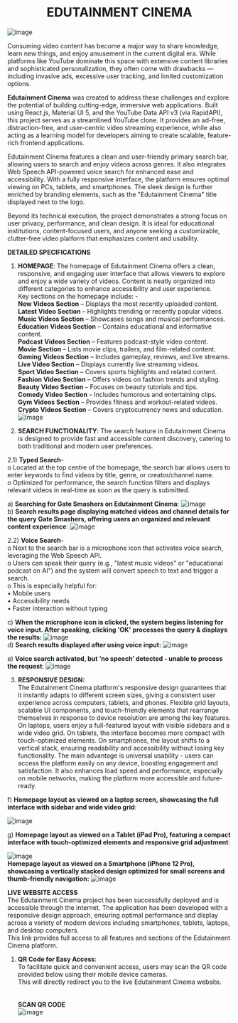 <div align="center">

<h1>EDUTAINMENT CINEMA</h1>

</div>

![image](https://github.com/user-attachments/assets/d501af1d-7c5a-4743-9aa5-5b62c0efaa8c)


Consuming video content has become a major way to share knowledge, learn new things, and enjoy amusement in the current digital era. While platforms like YouTube dominate this space with extensive content libraries and sophisticated personalization, they often come with drawbacks — including invasive ads, excessive user tracking, and limited customization options.

**Edutainment Cinema** was created to address these challenges and explore the potential of building cutting-edge, immersive web applications. Built using React.js, Material UI 5, and the YouTube Data API v3 (via RapidAPI), this project serves as a streamlined YouTube clone. It provides an ad-free, distraction-free, and user-centric video streaming experience, while also acting as a learning model for developers aiming to create scalable, feature-rich frontend applications.

Edutainment Cinema features a clean and user-friendly primary search bar, allowing users to search and enjoy videos across genres. It also integrates Web Speech API-powered voice search for enhanced ease and accessibility. With a fully responsive interface, the platform ensures optimal viewing on PCs, tablets, and smartphones. The sleek design is further enriched by branding elements, such as the "Edutainment Cinema" title displayed next to the logo.

Beyond its technical execution, the project demonstrates a strong focus on user privacy, performance, and clean design. It is ideal for educational institutions, content-focused users, and anyone seeking a customizable, clutter-free video platform that emphasizes content and usability.

**DETAILED SPECIFICATIONS** 
 
1. **HOMEPAGE**: 
The homepage of Edutainment Cinema offers a clean, responsive, and 
engaging user interface that allows viewers to explore and enjoy a wide variety 
of videos. Content is neatly organized into different categories to enhance 
accessibility and user experience.<br> Key sections on the homepage include: -<br> 
 **New Videos Section** – Displays the most recently uploaded content.<br> 
 **Latest Video Section** – Highlights trending or recently popular videos.<br> 
 **Music Videos Section** – Showcases songs and musical performances.<br> 
 **Education Videos Section** – Contains educational and informative content.<br> 
 **Podcast Videos Section** – Features podcast-style video content.<br> 
 **Movie Section** – Lists movie clips, trailers, and film-related content.<br> 
 **Gaming Videos Section** – Includes gameplay, reviews, and live streams.<br> 
 **Live Video Section** – Displays currently live streaming videos.<br> 
 **Sport Video Section** – Covers sports highlights and related content.<br> 
 **Fashion Video Section** – Offers videos on fashion trends and styling.<br> 
 **Beauty Video Section** – Focuses on beauty tutorials and tips.<br> 
 **Comedy Video Section** – Includes humorous and entertaining clips.<br> 
 **Gym Videos Section** – Provides fitness and workout-related videos.<br> 
 **Crypto Videos Section** – Covers cryptocurrency news and education.<br>
![image](https://github.com/user-attachments/assets/53b6fc72-873f-486a-b086-693d5a762709)

2.	**SEARCH FUNCTIONALITY**: 
The search feature in Edutainment Cinema is designed to provide fast and accessible content discovery, catering to both traditional and modern user preferences.

2.1) **Typed Search**-<br>
o	Located at the top centre of the homepage, the search bar allows users to enter keywords to find videos by title, genre, or creator/channel name.<br>
o	Optimized for performance, the search function filters and displays relevant videos in real-time as soon as the query is submitted.<br>

a)	**Searching for Gate Smashers on Edutainment Cinema**:
![image](https://github.com/user-attachments/assets/5bbe9ee3-4cd4-4490-9620-8d107fa4b378) <br>
b)	**Search results page displaying matched videos and channel details for the query Gate Smashers, offering users an organized and relevant content experience**:
![image](https://github.com/user-attachments/assets/a2e071d6-dd16-43b9-b8d4-8d0e17b3bc75) <br>

2.2) **Voice Search**-<br>
o	Next to the search bar is a microphone icon that activates voice search, leveraging the Web Speech API.<br>
o	Users can speak their query (e.g., "latest music videos" or "educational podcast on AI") and the system will convert speech to text and trigger a search.<br>
o	This is especially helpful for:<br>
•	Mobile users <br>
•	Accessibility needs <br>
•	Faster interaction without typing <br>

c)	**When the microphone icon is clicked, the system begins listening for voice input. After speaking, clicking 'OK' processes the query & displays the results:**
![image](https://github.com/user-attachments/assets/6ddc81b9-7901-4d4b-8fa4-142915c18b2c)  <br>
d)	**Search results displayed after using voice input:**
![image](https://github.com/user-attachments/assets/959427ca-d92a-4c31-8267-83e108942ac4) <br>

e)	**Voice search activated, but ‘no speech’ detected - unable to process the request**:
![image](https://github.com/user-attachments/assets/90e406f0-7fdc-4f9e-94c3-7e55b0a5d204) <br>

3.	**RESPONSIVE DESIGN:** <br>
The Edutainment Cinema platform's responsive design guarantees that it instantly adapts to different screen sizes, giving a consistent user experience across computers, tablets, and phones. Flexible grid layouts, scalable UI components, and touch-friendly elements that rearrange themselves in response to device resolution are among the key features. On laptops, users enjoy a full-featured layout with visible sidebars and a wide video grid. On tablets, the interface becomes more compact with touch-optimized elements. On smartphones, the layout shifts to a vertical stack, ensuring readability and accessibility without losing key functionality. The main advantage is universal usability - users can access the platform easily on any device, boosting engagement and satisfaction. It also enhances load speed and performance, especially on mobile networks, making the platform more accessible and future-ready.<br>

f)	**Homepage layout as viewed on a laptop screen, showcasing the full interface with sidebar and wide video grid**:

![image](https://github.com/user-attachments/assets/231d091f-2130-4381-84be-a922c167ada8) <br>

g)	**Homepage layout as viewed on a Tablet (iPad Pro), featuring a compact interface with touch-optimized elements and responsive grid adjustment**:

![image](https://github.com/user-attachments/assets/9bd066bd-ec0b-4a0a-9c11-c61ea4bfb745) <br>
**Homepage layout as viewed on a Smartphone (iPhone 12 Pro), showcasing a vertically stacked design optimized for small screens and thumb-friendly navigation:**
![image](https://github.com/user-attachments/assets/cb34ce0e-13ba-4661-99fe-f3c232fef5da) <br>


**LIVE WEBSITE ACCESS** <br>
The Edutainment Cinema project has been successfully deployed and is accessible through the internet. The application has been developed with a responsive design approach, ensuring optimal performance and display across a variety of modern devices including smartphones, tablets, laptops, and desktop computers.<br>
This link provides full access to all features and sections of the Edutainment Cinema platform.
1. **QR Code for Easy Access**: <br>
To facilitate quick and convenient access, users may scan the QR code provided below using their mobile device cameras. <br>
This will directly redirect you to the live Edutainment Cinema website. <br><br><br>
**SCAN QR CODE** <br>
![image](https://github.com/user-attachments/assets/6bca8448-c7e4-41f7-b2a4-5281771cb08f)













